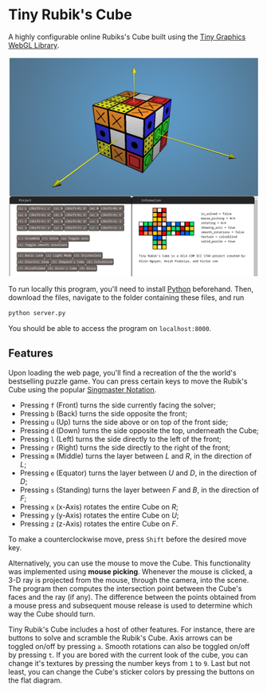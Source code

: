 # Tiny Rubik's Cube

A highly configurable online Rubiks's Cube built using the [Tiny Graphics WebGL Library](https://github.com/encyclopedia-of-code/tiny-graphics-js).

![A screenshot of Tiny Rubik's Cube](./assets/screenshot.png)

To run locally this program, you'll need to install [Python](https://www.python.org/) beforehand. Then, download the files, navigate to the folder containing these files, and run

```bash
python server.py
```

You should be able to access the program on `localhost:8000`.

## Features

Upon loading the web page, you'll find a recreation of the the world's bestselling puzzle game. You can press certain keys to move the Rubik's Cube using the popular [Singmaster Notation](https://ruwix.com/the-rubiks-cube/notation/).

* Pressing `f` (Front) turns the side currently facing the solver;
* Pressing `b` (Back) turns the side opposite the front;
* Pressing `u` (Up) turns the side above or on top of the front side;
* Pressing `d` (Down) turns the side opposite the top, underneath the Cube;
* Pressing `l` (Left) turns the side directly to the left of the front;
* Pressing `r` (Right) turns the side directly to the right of the front;
* Pressing `m` (Middle) turns the layer between *L* and *R*, in the direction of *L*;
* Pressing `e` (Equator) turns the layer between *U* and *D*, in the direction of *D*;
* Pressing `s` (Standing) turns the layer between *F* and *B*, in the direction of *F*;
* Pressing `x` (x-Axis) rotates the entire Cube on *R*;
* Pressing `y` (y-Axis) rotates the entire Cube on *U*;
* Pressing `z` (z-Axis) rotates the entire Cube on *F*.

To make a counterclockwise move, press `Shift` before the desired move key.

Alternatively, you can use the mouse to move the Cube. This functionality was implemented using **mouse picking**. Whenever the mouse is clicked, a 3-D ray is projected from the mouse, through the camera, into the scene. The program then computes the intersection point between the Cube's faces and the ray (if any). The difference between the points obtained from a mouse press and subsequent mouse release is used to determine which way the Cube should turn.

Tiny Rubik's Cube includes a host of other features. For instance, there are buttons to solve and scramble the Rubik's Cube. Axis arrows can be toggled on/off by pressing `a`. Smooth rotations can also be toggled on/off by pressing `t`. If you are bored with the current look of the cube, you can change it's textures by pressing the number keys from `1` to `9`. Last but not least, you can change the Cube's sticker colors by pressing the buttons on the flat diagram.
